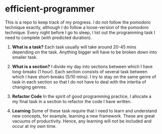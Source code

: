 # efficient-programmer

This is a repo to keep track of my progress. I do not follow the pomodoro technique exactly, although I do follow a loose-version of the pomodoro technique. Every night before I go to sleep, I list out the programming task I need to complete (with predicted duration).

1. **What is a task?** Each task usually will take around 20-45 mins depending on the task. Anything bigger will have to be broken down into smaller task. 

2. **What is a section?** I divide my day into sections between which I have long-breaks (1 hour). Each section consists of several task between which I have short-breaks (5/10 mins). I try to stay on the same genre of task in each section so that I do not have to deal with the intertia of changing genres. 

3. **Refactor Code** In the spirit of good programming practice, I allocate a my final task in a section to refactor the code I have written.

4. **Learning** Some of these task require that I need to learn and understand new concepts, for example, learning a new framework. These are great vacuums of productivity. Hence, any learning will not be included and occur at my own time. 









